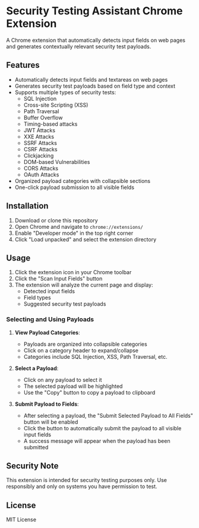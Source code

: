 # Security Testing Assistant Chrome Extension

A Chrome extension that automatically detects input fields on web pages and generates contextually relevant security test payloads.

## Features

- Automatically detects input fields and textareas on web pages
- Generates security test payloads based on field type and context
- Supports multiple types of security tests:
  - SQL Injection
  - Cross-site Scripting (XSS)
  - Path Traversal
  - Buffer Overflow
  - Timing-based attacks
  - JWT Attacks
  - XXE Attacks
  - SSRF Attacks
  - CSRF Attacks
  - Clickjacking
  - DOM-based Vulnerabilities
  - CORS Attacks
  - OAuth Attacks
- Organized payload categories with collapsible sections
- One-click payload submission to all visible fields

## Installation

1. Download or clone this repository
2. Open Chrome and navigate to `chrome://extensions/`
3. Enable "Developer mode" in the top right corner
4. Click "Load unpacked" and select the extension directory

## Usage

1. Click the extension icon in your Chrome toolbar
2. Click the "Scan Input Fields" button
3. The extension will analyze the current page and display:
   - Detected input fields
   - Field types
   - Suggested security test payloads

### Selecting and Using Payloads

1. **View Payload Categories**:
   - Payloads are organized into collapsible categories
   - Click on a category header to expand/collapse
   - Categories include SQL Injection, XSS, Path Traversal, etc.

2. **Select a Payload**:
   - Click on any payload to select it
   - The selected payload will be highlighted
   - Use the "Copy" button to copy a payload to clipboard

3. **Submit Payload to Fields**:
   - After selecting a payload, the "Submit Selected Payload to All Fields" button will be enabled
   - Click the button to automatically submit the payload to all visible input fields
   - A success message will appear when the payload has been submitted

## Security Note

This extension is intended for security testing purposes only. Use responsibly and only on systems you have permission to test.

## License

MIT License 
